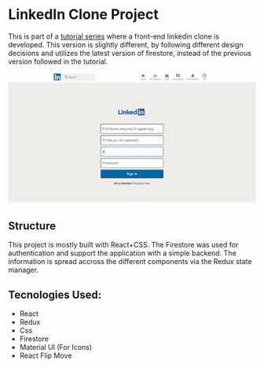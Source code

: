 # LinkedIn Clone Project
This is part of a [tutorial series](https://www.youtube.com/watch?v=QaYts9sPmcY) where a front-end linkedin clone is developed. This version is slightly different, by following different design decisions and utilizes the latest version of firestore, instead of the previous version followed in the tutorial.

![example usage](https://github.com/joaocosteira/linkedin/blob/main/output.gif)

## Structure
This project is mostly built with React+CSS. The Firestore was used for authentication and support the application with a simple backend. The information is spread accross the different components via the Redux state manager.

## Tecnologies Used:
- React
- Redux
- Css
- Firestore
- Material UI (For Icons)
- React Flip Move

